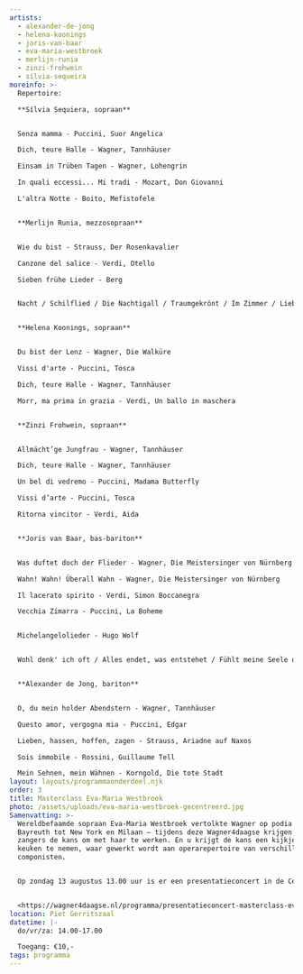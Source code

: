 ```yaml
---
artists:
  - alexander-de-jong
  - helena-koonings
  - joris-van-baar
  - eva-maria-westbroek
  - merlijn-runia
  - zinzi-frohwein
  - sílvia-sequeira
moreinfo: >-
  Repertoire:

  **Sílvia Sequiera, sopraan**


  Senza mamma - Puccini, Suor Angelica

  Dich, teure Halle - Wagner, Tannhäuser

  Einsam in Trüben Tagen - Wagner, Lohengrin

  In quali eccessi... Mi tradi - Mozart, Don Giovanni 

  L'altra Notte - Boito, Mefistofele


  **Merlijn Runia, mezzosopraan**


  Wie du bist - Strauss, Der Rosenkavalier

  Canzone del salice - Verdi, Otello

  Sieben frühe Lieder - Berg 


  Nacht / Schilflied / Die Nachtigall / Traumgekrönt / Im Zimmer / Liebesode / Sommertage 


  **Helena Koonings, sopraan**


  Du bist der Lenz - Wagner, Die Walküre

  Vissi d'arte - Puccini, Tosca

  Dich, teure Halle - Wagner, Tannhäuser

  Morr, ma prima in grazia - Verdi, Un ballo in maschera


  **Zinzi Frohwein, sopraan**


  Allmächt’ge Jungfrau - Wagner, Tannhäuser

  Dich, teure Halle - Wagner, Tannhäuser

  Un bel di vedremo - Puccini, Madama Butterfly

  Vissi d’arte - Puccini, Tosca

  Ritorna vincitor - Verdi, Aida


  **Joris van Baar, bas-bariton**


  Was duftet doch der Flieder - Wagner, Die Meistersinger von Nürnberg

  Wahn! Wahn! Überall Wahn - Wagner, Die Meistersinger von Nürnberg

  Il lacerato spirito - Verdi, Simon Boccanegra

  Vecchia Zimarra - Puccini, La Boheme


  Michelangelolieder - Hugo Wolf


  Wohl denk' ich oft / Alles endet, was entstehet / Fühlt meine Seele das ersehnte Licht


  **Alexander de Jong, bariton**


  O, du mein holder Abendstern - Wagner, Tannhäuser

  Questo amor, vergogna mia - Puccini, Edgar

  Lieben, hassen, hoffen, zagen - Strauss, Ariadne auf Naxos

  Sois immobile - Rossini, Guillaume Tell

  Mein Sehnen, mein Wähnen - Korngold, Die tote Stadt
layout: layouts/programmaonderdeel.njk
order: 3
title: Masterclass Eva-Maria Westbroek
photo: /assets/uploads/eva-maria-westbroek-gecentreerd.jpg
Samenvatting: >-
  Wereldbefaamde sopraan Eva-Maria Westbroek vertolkte Wagner op podia van
  Bayreuth tot New York en Milaan – tijdens deze Wagner4daagse krijgen zes
  zangers de kans om met haar te werken. En u krijgt de kans een kijkje in de
  keuken te nemen, waar gewerkt wordt aan operarepertoire van verschillende
  componisten.


  Op zondag 13 augustus 13.00 uur is er een presentatieconcert in de Cenakelkerk.


  <https://wagner4daagse.nl/programma/presentatieconcert-masterclass-eva-maria-westbroek/>
location: Piet Gerritszaal
datetime: |-
  do/vr/za: 14.00-17.00

  Toegang: €10,-
tags: programma
---
```

